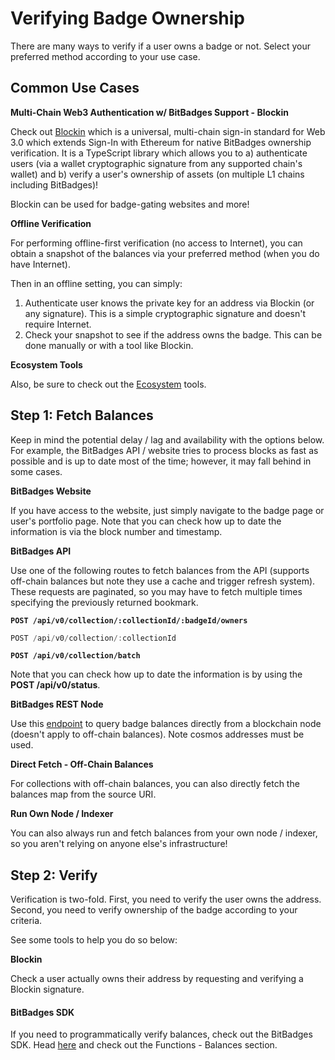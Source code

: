 # Verifying Badge Ownership

There are many ways to verify if a user owns a badge or not. Select your preferred method according to your use case.

## Common Use Cases

**Multi-Chain Web3 Authentication w/ BitBadges Support - Blockin**

Check out [Blockin](https://blockin-quickstart.vercel.app) which is a universal, multi-chain sign-in standard for Web 3.0 which extends Sign-In with Ethereum for native BitBadges ownership verification. It is a TypeScript library which allows you to a) authenticate users (via a wallet cryptographic signature from any supported chain's wallet) and b) verify a user's ownership of assets (on multiple L1 chains including BitBadges)!

Blockin can be used for badge-gating websites and more!

**Offline Verification**

For performing offline-first verification (no access to Internet), you can obtain a snapshot of the balances via your preferred method (when you do have Internet).

Then in an offline setting, you can simply:

1. Authenticate user knows the private key for an address via Blockin (or any signature). This is a simple cryptographic signature and doesn't require Internet.
2. Check your snapshot to see if the address owns the badge. This can be done manually or with a tool like Blockin.

**Ecosystem Tools**

Also, be sure to check out the [Ecosystem](../../overview/ecosystem.md) tools.



## Step 1: Fetch Balances

Keep in mind the potential delay / lag and availability with the options below. For example, the BitBadges API / website tries to process blocks as fast as possible and is up to date most of the time; however, it may fall behind in some cases.

**BitBadges Website**

If you have access to the website, just simply navigate to the badge page or user's portfolio page. Note that you can check how up to date the information is via the block number and timestamp.

**BitBadges API**

Use one of the following routes to fetch balances from the API (supports off-chain balances but note they use a cache and trigger refresh system). These requests are paginated, so you may have to fetch multiple times specifying the previously returned bookmark.

<pre class="language-typescript"><code class="lang-typescript"><strong>POST /api/v0/collection/:collectionId/:badgeId/owners
</strong></code></pre>

```typescript
POST /api/v0/collection/:collectionId
```

<pre class="language-typescript"><code class="lang-typescript"><strong>POST /api/v0/collection/batch
</strong></code></pre>



Note that you can check how up to date the information is by using the **POST /api/v0/status**.

**BitBadges REST Node**

Use this [endpoint](https://bitbadges.github.io/bitbadges-openapi-rest-docs/#bitbadgesBitbadgeschainBadgesGetBalance) to query badge balances directly from a blockchain node (doesn't apply to off-chain balances). Note cosmos addresses must be used.

**Direct Fetch - Off-Chain Balances**

For collections with off-chain balances, you can also directly fetch the balances map from the source URI.

**Run Own Node / Indexer**

You can also always run and fetch balances from your own node / indexer, so you aren't relying on anyone else's infrastructure!



## Step 2: Verify&#x20;

Verification is two-fold. First, you need to verify the user owns the address.  Second, you need to verify ownership of the badge according to your criteria.

See some tools to help you do so below:

**Blockin**

Check a user actually owns their address by requesting and verifying a Blockin signature.

#### **BitBadges SDK**

If you need to programmatically verify balances, check out the BitBadges SDK. Head [here](https://bitbadges.github.io/bitbadgesjs/packages/utils/docs/modules.html) and check out the Functions - Balances section.
